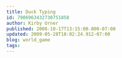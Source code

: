 ```yaml
---
title: Duck Typing
id: 7906963432730751858
author: Kirby Urner
published: 2008-10-17T13:15:00.000-07:00
updated: 2009-05-28T18:02:24.912-07:00
blog: world_game
tags: 
---
```


